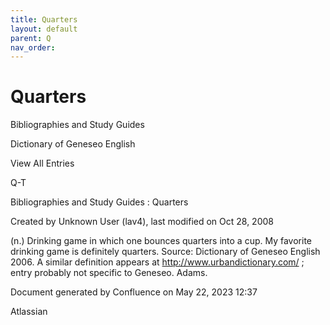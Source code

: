 ```yaml
---
title: Quarters
layout: default
parent: Q
nav_order:
---
```


# Quarters

Bibliographies and Study Guides

Dictionary of Geneseo English

View All Entries

Q-T

Bibliographies and Study Guides : Quarters

Created by  Unknown User (lav4), last modified on Oct 28, 2008

(n.) Drinking game in which one bounces quarters into a cup. My favorite drinking game is definitely quarters. Source: Dictionary of Geneseo English 2006. A similar definition appears at http://www.urbandictionary.com/ ; entry probably not specific to Geneseo. Adams.

Document generated by Confluence on May 22, 2023 12:37

Atlassian
